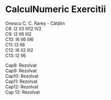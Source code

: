# CalculNumeric Exercitii

Onescu C. C. Rareș - Cătălin  
C8: I2	II3	III12	IV2  
C9: I2	II6	III2   
C10: I6	II6	III6  
C11: I3	II6  
C12: I6	II2	III2  
C13: I2	II6  


Cap8: Rezolvat
<br>
Cap9: Rezolvat
<br>
Cap10: Rezolvat
<br>
Cap11: Rezolvat
<br>
Cap12: Rezolvat
<br>
Cap 13: Rezolvat




